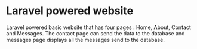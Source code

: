 # Laravel powered website
Laravel powered basic website that has four pages : Home, About, Contact and Messages. The contact page can send the data to the database and  messages page displays all the messages send to the database.
